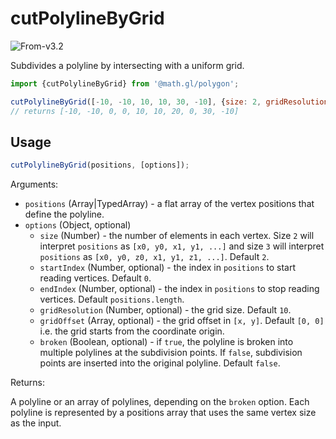 # cutPolylineByGrid

<p class="badges">
  <img src="https://img.shields.io/badge/From-v3.2-blue.svg?style=flat-square" alt="From-v3.2" />
</p>

Subdivides a polyline by intersecting with a uniform grid.

```js
import {cutPolylineByGrid} from '@math.gl/polygon';

cutPolylineByGrid([-10, -10, 10, 10, 30, -10], {size: 2, gridResolution: 10});
// returns [-10, -10, 0, 0, 10, 10, 20, 0, 30, -10]
```

## Usage

```js
cutPolylineByGrid(positions, [options]);
```

Arguments:

- `positions` (Array|TypedArray) - a flat array of the vertex positions that define the polyline.
- `options` (Object, optional)
  - `size` (Number) - the number of elements in each vertex. Size `2` will interpret `positions` as `[x0, y0, x1, y1, ...]` and size `3` will interpret `positions` as `[x0, y0, z0, x1, y1, z1, ...]`. Default `2`.
  - `startIndex` (Number, optional) - the index in `positions` to start reading vertices. Default `0`.
  - `endIndex` (Number, optional) - the index in `positions` to stop reading vertices. Default `positions.length`.
  - `gridResolution` (Number, optional) - the grid size. Default `10`.
  - `gridOffset` (Array, optional) - the grid offset in `[x, y]`. Default `[0, 0]` i.e. the grid starts from the coordinate origin.
  - `broken` (Boolean, optional) - if `true`, the polyline is broken into multiple polylines at the subdivision points. If `false`, subdivision points are inserted into the original polyline. Default `false`.

Returns:

A polyline or an array of polylines, depending on the `broken` option. Each polyline is represented by a positions array that uses the same vertex size as the input.
